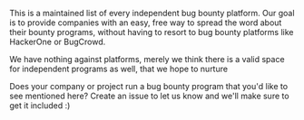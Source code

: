 This is a maintained list of every independent bug bounty platform. Our goal is to provide companies with an easy, free way to
spread the word about their bounty programs, without having to resort to bug bounty platforms like HackerOne or BugCrowd. 

We have nothing against platforms, merely we think there is a valid space for independent programs as well, that we hope to nurture

Does your company or project run a bug bounty program that you'd like to see mentioned here? Create an issue to let us know
and we'll make sure to get it included :)
